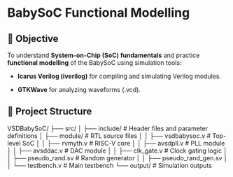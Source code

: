 # BabySoC Functional Modelling

## 📌 Objective

To understand **System-on-Chip (SoC) fundamentals** and practice **functional modelling** of the BabySoC using simulation tools:

-   **Icarus Verilog (iverilog)** for compiling and simulating Verilog modules.
    
-   **GTKWave** for analyzing waveforms (.vcd).

## 📂 Project Structure
VSDBabySoC/
├── src/
│   ├── include/             # Header files and parameter definitions
│   ├── module/              # RTL source files
│   │   ├── vsdbabysoc.v     # Top-level SoC
│   │   ├── rvmyth.v         # RISC-V core
│   │   ├── avsdpll.v        # PLL module
│   │   ├── avsddac.v        # DAC module
│   │   ├── clk_gate.v       # Clock gating logic
│   │   ├── pseudo_rand.sv   # Random generator
│   │   ├── pseudo_rand_gen.sv
│   │   └── testbench.v      # Main testbench
└── output/                  # Simulation outputs
